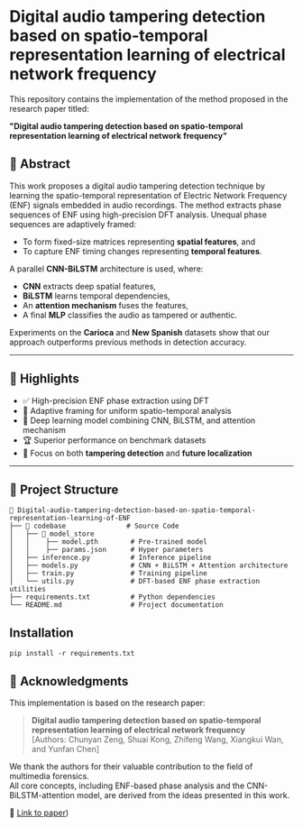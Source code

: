 # Digital audio tampering detection based on spatio-temporal representation learning of electrical network frequency

This repository contains the implementation of the method proposed in the research paper titled:

**"Digital audio tampering detection based on spatio-temporal representation learning of electrical network frequency"**

## 📖 Abstract

This work proposes a digital audio tampering detection technique by learning the spatio-temporal representation of Electric Network Frequency (ENF) signals embedded in audio recordings. The method extracts phase sequences of ENF using high-precision DFT analysis. Unequal phase sequences are adaptively framed:

- To form fixed-size matrices representing **spatial features**, and
- To capture ENF timing changes representing **temporal features**.

A parallel **CNN-BiLSTM** architecture is used, where:

- **CNN** extracts deep spatial features,
- **BiLSTM** learns temporal dependencies,
- An **attention mechanism** fuses the features,
- A final **MLP** classifies the audio as tampered or authentic.

Experiments on the **Carioca** and **New Spanish** datasets show that our approach outperforms previous methods in detection accuracy.

---

## 🧠 Highlights

- ✅ High-precision ENF phase extraction using DFT
- 🧩 Adaptive framing for uniform spatio-temporal analysis
- 🧠 Deep learning model combining CNN, BiLSTM, and attention mechanism
- 🏆 Superior performance on benchmark datasets
- 📌 Focus on both **tampering detection** and **future localization**

---

## 📂 Project Structure
```
📁 Digital-audio-tampering-detection-based-on-spatio-temporal-representation-learning-of-ENF
├── 📁 codebase               # Source Code
│   ├── 📁 model_store
│   │    ├── model.pth        # Pre-trained model
│   │    ├── params.json      # Hyper parameters
│   ├── inference.py          # Inference pipeline
│   ├── models.py             # CNN + BiLSTM + Attention architecture
│   ├── train.py              # Training pipeline
│   └── utils.py              # DFT-based ENF phase extraction utilities
├── requirements.txt          # Python dependencies
└── README.md                 # Project documentation
```
## Installation
```
pip install -r requirements.txt
```
## 📝 Acknowledgments

This implementation is based on the research paper:

> **Digital audio tampering detection based on spatio-temporal representation learning of electrical network frequency**  
> [Authors: Chunyan Zeng, Shuai Kong, Zhifeng Wang, Xiangkui Wan, and Yunfan Chen]    

We thank the authors for their valuable contribution to the field of multimedia forensics.  
All core concepts, including ENF-based phase analysis and the CNN-BiLSTM-attention model, are derived from the ideas presented in this work.

📄 [Link to paper](https://doi.org/10.1007/s11042-024-18887-5))


